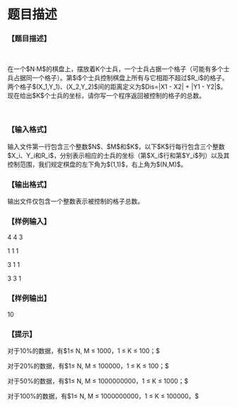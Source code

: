 # 题目描述


<h3>
【题目描述】
</h3>
<p>
<br/>
</p>
<p>
在一个$N·M$的棋盘上，摆放着K个士兵，一个士兵占据一个格子（可能有多个士兵占据同一个格子）。第$i$个士兵控制棋盘上所有与它相距不超过$R_i$的格子。 两个格子$(X_1,Y_1)、(X_2,Y_2)$间的距离定义为$Dis=|X1 - X2| + |Y1 - Y2|$。现在给出$K$个士兵的坐标，请你写一个程序返回被控制的格子的总数。
</p>
<p>
<br/>
</p>
<h3>
【输入格式】
</h3>
<p>
输入文件第一行包含三个整数$N$、$M$和$K$，以下$K$行每行包含三个整数$X_i、Y_i和R_i$，分别表示相应的士兵的坐标（第$X_i$行和第$Y_i$列）以及其控制范围，我们规定棋盘的左下角为$(1,1)$，右上角为$(N,M)$。
</p>
<h3>
【输出格式】
</h3>
<p>
输出文件仅包含一个整数表示被控制的格子总数。
</p>
<h3>
【样例输入】
</h3>
<p>
4 4 3
</p>
<p>
1 1 1
</p>
<p>
3 1 1
</p>
<p>
3 3 1
</p>
<h3>
【样例输出】
</h3>
<p>
10
</p>
<h3>
【提示】
</h3>
<p>
对于10%的数据，有$1≤ N, M ≤ 1000，1 ≤ K ≤ 100；$
</p>
<p>
对于20%的数据，有$1≤ N, M ≤ 100000，1 ≤ K ≤ 100；$
</p>
<p>
对于50%的数据，有$1≤ N, M ≤ 1000000000，1 ≤ K ≤ 1000；$
</p>
<p>
对于100%的数据，有$1≤ N, M ≤ 1000000000，1 ≤ K ≤ 100000。$
</p>
<p>
<br/>
</p>
